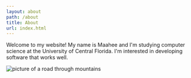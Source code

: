 ```yaml
---
layout: about
path: /about
title: About
url: index.html
---
```


Welcome to my website! My name is Maahee and I'm studying computer science at the University of Central Florida. I'm interested in developing software that works well.

<img src="{{ site.baseurl }}/public/images/road.jpg" alt="picture of a road through mountains" class="img-fluid"/>
